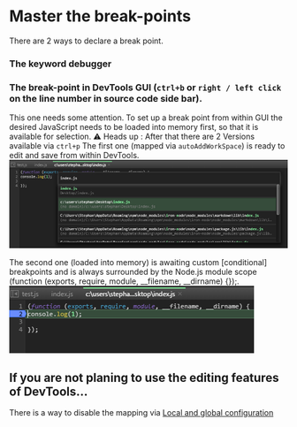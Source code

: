 # Master the break-points
There are 2 ways to declare a break point.

### The keyword debugger
### The break-point in DevTools GUI (```ctrl+b``` or ```right / left click``` on the line number in source code side bar).
This one needs some attention. To set up a break point from within GUI the desired JavaScript needs to be loaded into memory first, so that it is available for selection. :warning: Heads up : After that there are 2 Versions available via ```ctrl+p```
The first one (mapped via ```autoAddWorkSpace```) is ready to edit and save from within DevTools.
![require](6a6f925a-45da-11e5-89e5-7378a7b7a359.png)  

The second one (loaded into memory) is awaiting custom [conditional] breakpoints and is always surrounded by the Node.js module scope (function (exports, require, module, __filename, __dirname) {});.
![require](5f3c6a4c-45db-11e5-89d1-baa44f58f67e.png)  

## If you are not planing to use the editing features of DevTools...
There is a way to disable the mapping via [Local and global configuration](CONFIGURATION.md)